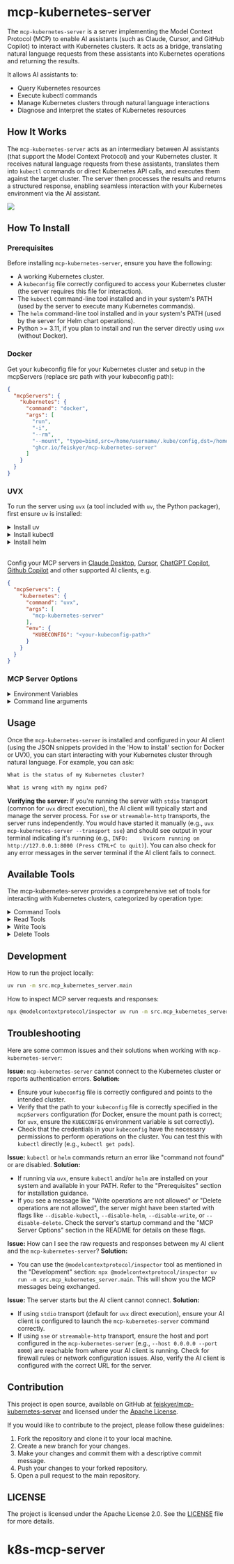 # mcp-kubernetes-server

The `mcp-kubernetes-server` is a server implementing the Model Context Protocol (MCP) to enable AI assistants (such as Claude, Cursor, and GitHub Copilot) to interact with Kubernetes clusters. It acts as a bridge, translating natural language requests from these assistants into Kubernetes operations and returning the results.

It allows AI assistants to:

- Query Kubernetes resources
- Execute kubectl commands
- Manage Kubernetes clusters through natural language interactions
- Diagnose and interpret the states of Kubernetes resources

## How It Works

The `mcp-kubernetes-server` acts as an intermediary between AI assistants (that support the Model Context Protocol) and your Kubernetes cluster. It receives natural language requests from these assistants, translates them into `kubectl` commands or direct Kubernetes API calls, and executes them against the target cluster. The server then processes the results and returns a structured response, enabling seamless interaction with your Kubernetes environment via the AI assistant.

![](https://github.com/feiskyer/mcp-kubernetes-server/blob/main/assets/mcp-kubernetes-server.png?raw=true)

## How To Install

### Prerequisites

Before installing `mcp-kubernetes-server`, ensure you have the following:

*   A working Kubernetes cluster.
*   A `kubeconfig` file correctly configured to access your Kubernetes cluster (the server requires this file for interaction).
*   The `kubectl` command-line tool installed and in your system's PATH (used by the server to execute many Kubernetes commands).
*   The `helm` command-line tool installed and in your system's PATH (used by the server for Helm chart operations).
*   Python >= 3.11, if you plan to install and run the server directly using `uvx` (without Docker).

### Docker

Get your kubeconfig file for your Kubernetes cluster and setup in the mcpServers (replace src path with your kubeconfig path):

```json
{
  "mcpServers": {
    "kubernetes": {
      "command": "docker",
      "args": [
        "run",
        "-i",
        "--rm",
        "--mount", "type=bind,src=/home/username/.kube/config,dst=/home/mcp/.kube/config",
        "ghcr.io/feiskyer/mcp-kubernetes-server"
      ]
    }
  }
}
```

### UVX

To run the server using `uvx` (a tool included with `uv`, the Python packager), first ensure `uv` is installed:

<details>

<summary>Install uv</summary>

Install [uv](https://docs.astral.sh/uv/getting-started/installation/#installation-methods) if it's not installed yet and add it to your PATH, e.g. using curl:

```bash
# For Linux and MacOS
curl -LsSf https://astral.sh/uv/install.sh | sh
```

</details>

<details>

<summary>Install kubectl</summary>

Install [kubectl](https://kubernetes.io/docs/tasks/tools/) if it's not installed yet and add it to your PATH, e.g.

```bash
# For Linux
curl -LO "https://dl.k8s.io/release/$(curl -L -s https://dl.k8s.io/release/stable.txt)/bin/linux/amd64/kubectl"

# For MacOS
curl -LO "https://dl.k8s.io/release/$(curl -L -s https://dl.k8s.io/release/stable.txt)/bin/darwin/arm64/kubectl"
```

</details>

<details>
<summary>Install helm</summary>

Install [helm](https://helm.sh/docs/intro/install/) if it's not installed yet and add it to your PATH, e.g.

```bash
curl -sSL https://raw.githubusercontent.com/helm/helm/main/scripts/get-helm-3 | bash
```

</details>

<br/>

Config your MCP servers in [Claude Desktop](https://claude.ai/download), [Cursor](https://www.cursor.com/), [ChatGPT Copilot](https://marketplace.visualstudio.com/items?itemName=feiskyer.chatgpt-copilot), [Github Copilot](https://github.com/features/copilot) and other supported AI clients, e.g.

```json
{
  "mcpServers": {
    "kubernetes": {
      "command": "uvx",
      "args": [
        "mcp-kubernetes-server"
      ],
      "env": {
        "KUBECONFIG": "<your-kubeconfig-path>"
      }
    }
  }
}
```

### MCP Server Options

<details>

<summary>Environment Variables</summary>

**Environment variables:**

- `KUBECONFIG`: Path to your kubeconfig file, e.g. `/home/<username>/.kube/config`.

</details>

<details>

<summary>Command line arguments</summary>

**Command-line Arguments:**

```sh
usage: main.py [-h] [--disable-kubectl] [--disable-helm] [--disable-write]
               [--disable-delete] [--transport {stdio,sse,streamable-http}]
               [--host HOST] [--port PORT]

MCP Kubernetes Server

options:
  -h, --help            show this help message and exit
  --disable-kubectl     Disable kubectl command execution
  --disable-helm        Disable helm command execution
  --disable-write       Disable write operations
  --disable-delete      Disable delete operations
  --transport {stdio,sse,streamable-http}
                        Transport mechanism to use (stdio or sse or streamable-http)
  --host HOST           Host to use for sse or streamable-http server
  --port PORT           Port to use for sse or streamable-http server
```

</details>

## Usage

Once the `mcp-kubernetes-server` is installed and configured in your AI client (using the JSON snippets provided in the 'How to install' section for Docker or UVX), you can start interacting with your Kubernetes cluster through natural language. For example, you can ask:

```txt
What is the status of my Kubernetes cluster?

What is wrong with my nginx pod?
```

**Verifying the server:** If you're running the server with `stdio` transport (common for `uvx` direct execution), the AI client will typically start and manage the server process. For `sse` or `streamable-http` transports, the server runs independently. You would have started it manually (e.g., `uvx mcp-kubernetes-server --transport sse`) and should see output in your terminal indicating it's running (e.g., `INFO:     Uvicorn running on http://127.0.0.1:8000 (Press CTRL+C to quit)`). You can also check for any error messages in the server terminal if the AI client fails to connect.

## Available Tools

The mcp-kubernetes-server provides a comprehensive set of tools for interacting with Kubernetes clusters, categorized by operation type:

<details>

<summary>Command Tools</summary>

### Command Tools

These tools provide general command execution capabilities:

| Tool | Description | Parameters |
|------|-------------|------------|
| **kubectl** | Run any kubectl command and return the output | `command` (string) |
| **helm** | Run any helm command and return the output | `command` (string) |

</details>

<details>

<summary>Read Tools</summary>

### Read Tools

These tools provide read-only access to Kubernetes resources:

| Tool | Description | Parameters |
|------|-------------|------------|
| **k8s_get** | Fetch any Kubernetes object (or list) as JSON string | `resource` (string), `name` (string), `namespace` (string) |
| **k8s_describe** | Show detailed information about a specific resource or group of resources | `resource_type` (string), `name` (string, optional), `namespace` (string, optional), `selector` (string, optional), `all_namespaces` (boolean, optional) |
| **k8s_logs** | Print the logs for a container in a pod | `pod_name` (string), `container` (string, optional), `namespace` (string, optional), `tail` (integer, optional), `previous` (boolean, optional), `since` (string, optional), `timestamps` (boolean, optional), `follow` (boolean, optional) |
| **k8s_events** | List events in the cluster | `namespace` (string, optional), `all_namespaces` (boolean, optional), `field_selector` (string, optional), `resource_type` (string, optional), `resource_name` (string, optional), `sort_by` (string, optional), `watch` (boolean, optional) |
| **k8s_apis** | List all available APIs in the Kubernetes cluster | none |
| **k8s_crds** | List all Custom Resource Definitions (CRDs) in the Kubernetes cluster | none |
| **k8s_top_nodes** | Display resource usage (CPU/memory) of nodes | `sort_by` (string, optional) |
| **k8s_top_pods** | Display resource usage (CPU/memory) of pods | `namespace` (string, optional), `all_namespaces` (boolean, optional), `sort_by` (string, optional), `selector` (string, optional) |
| **k8s_rollout_status** | Get the status of a rollout for a deployment, daemonset, or statefulset | `resource_type` (string), `name` (string), `namespace` (string, optional) |
| **k8s_rollout_history** | Get the rollout history for a deployment, daemonset, or statefulset | `resource_type` (string), `name` (string), `namespace` (string, optional), `revision` (string, optional) |
| **k8s_auth_can_i** | Check whether an action is allowed | `verb` (string), `resource` (string), `subresource` (string, optional), `namespace` (string, optional), `name` (string, optional) |
| **k8s_auth_whoami** | Show the subject that you are currently authenticated as | none |

</details>

<details>

<summary>Write Tools</summary>

### Write Tools

These tools provide create, update or patch operations to Kubernetes resources:

| Tool | Description | Parameters |
|------|-------------|------------|
| **k8s_create** | Create a Kubernetes resource from YAML/JSON content | `yaml_content` (string), `namespace` (string, optional) |
| **k8s_apply** | Apply a configuration to a resource by filename or stdin | `yaml_content` (string), `namespace` (string, optional) |
| **k8s_expose** | Expose a resource as a new Kubernetes service | `resource_type` (string), `name` (string), `port` (integer), `target_port` (integer, optional), `namespace` (string, optional), `protocol` (string, optional), `service_name` (string, optional), `labels` (object, optional), `selector` (string, optional), `type` (string, optional) |
| **k8s_run** | Create and run a particular image in a pod | `name` (string), `image` (string), `namespace` (string, optional), `command` (array, optional), `env` (object, optional), `labels` (object, optional), `restart` (string, optional) |
| **k8s_set_resources** | Set resource limits and requests for containers | `resource_type` (string), `resource_name` (string), `namespace` (string, optional), `containers` (array, optional), `limits` (object, optional), `requests` (object, optional) |
| **k8s_set_image** | Set the image for a container | `resource_type` (string), `resource_name` (string), `container` (string), `image` (string), `namespace` (string, optional) |
| **k8s_set_env** | Set environment variables for a container | `resource_type` (string), `resource_name` (string), `container` (string), `env_dict` (object), `namespace` (string, optional) |
| **k8s_rollout_undo** | Undo a rollout for a deployment, daemonset, or statefulset | `resource_type` (string), `name` (string), `namespace` (string, optional), `to_revision` (string, optional) |
| **k8s_rollout_restart** | Restart a rollout for a deployment, daemonset, or statefulset | `resource_type` (string), `name` (string), `namespace` (string, optional) |
| **k8s_rollout_pause** | Pause a rollout for a deployment, daemonset, or statefulset | `resource_type` (string), `name` (string), `namespace` (string, optional) |
| **k8s_rollout_resume** | Resume a rollout for a deployment, daemonset, or statefulset | `resource_type` (string), `name` (string), `namespace` (string, optional) |
| **k8s_scale** | Scale a resource | `resource_type` (string), `name` (string), `replicas` (integer), `namespace` (string, optional) |
| **k8s_autoscale** | Autoscale a deployment, replica set, stateful set, or replication controller | `resource_type` (string), `name` (string), `min` (integer), `max` (integer), `namespace` (string, optional), `cpu_percent` (integer, optional) |
| **k8s_cordon** | Mark a node as unschedulable | `node_name` (string) |
| **k8s_uncordon** | Mark a node as schedulable | `node_name` (string) |
| **k8s_drain** | Drain a node in preparation for maintenance | `node_name` (string), `force` (boolean, optional), `ignore_daemonsets` (boolean, optional), `delete_local_data` (boolean, optional), `timeout` (integer, optional) |
| **k8s_taint** | Update the taints on one or more nodes | `node_name` (string), `key` (string), `value` (string, optional), `effect` (string) |
| **k8s_untaint** | Remove the taints from a node | `node_name` (string), `key` (string), `effect` (string, optional) |
| **k8s_exec_command** | Execute a command in a container | `pod_name` (string), `command` (string), `container` (string, optional), `namespace` (string, optional), `stdin` (boolean, optional), `tty` (boolean, optional), `timeout` (integer, optional) |
| **k8s_port_forward** | Forward one or more local ports to a pod | `resource_type` (string), `name` (string), `ports` (array), `namespace` (string, optional), `address` (string, optional) |
| **k8s_cp** | Copy files and directories to and from containers | `src_path` (string), `dst_path` (string), `container` (string, optional), `namespace` (string, optional) |
| **k8s_patch** | Update fields of a resource | `resource_type` (string), `name` (string), `patch` (object), `namespace` (string, optional) |
| **k8s_label** | Update the labels on a resource | `resource_type` (string), `name` (string), `labels` (object), `namespace` (string, optional), `overwrite` (boolean, optional) |
| **k8s_annotate** | Update the annotations on a resource | `resource_type` (string), `name` (string), `annotations` (object), `namespace` (string, optional), `overwrite` (boolean, optional) |

</details>

<details>

<summary>Delete Tools</summary>

### Delete Tools

These tools provide delete operations to Kubernetes resources:

| Tool | Description | Parameters |
|------|-------------|------------|
| **k8s_delete** | Delete resources by name, label selector, or all resources in a namespace | `resource_type` (string), `name` (string, optional), `namespace` (string, optional), `label_selector` (string, optional), `all_namespaces` (boolean, optional), `force` (boolean, optional), `grace_period` (integer, optional) |

</details>

## Development

How to run the project locally:

```sh
uv run -m src.mcp_kubernetes_server.main
```

How to inspect MCP server requests and responses:

```sh
npx @modelcontextprotocol/inspector uv run -m src.mcp_kubernetes_server.main
```

## Troubleshooting

Here are some common issues and their solutions when working with `mcp-kubernetes-server`:

**Issue:** `mcp-kubernetes-server` cannot connect to the Kubernetes cluster or reports authentication errors.
**Solution:**
*   Ensure your `kubeconfig` file is correctly configured and points to the intended cluster.
*   Verify that the path to your `kubeconfig` file is correctly specified in the `mcpServers` configuration (for Docker, ensure the mount path is correct; for `uvx`, ensure the `KUBECONFIG` environment variable is set correctly).
*   Check that the credentials in your `kubeconfig` have the necessary permissions to perform operations on the cluster. You can test this with `kubectl` directly (e.g., `kubectl get pods`).

**Issue:** `kubectl` or `helm` commands return an error like "command not found" or are disabled.
**Solution:**
*   If running via `uvx`, ensure `kubectl` and/or `helm` are installed on your system and available in your PATH. Refer to the "Prerequisites" section for installation guidance.
*   If you see a message like "Write operations are not allowed" or "Delete operations are not allowed", the server might have been started with flags like `--disable-kubectl`, `--disable-helm`, `--disable-write`, or `--disable-delete`. Check the server's startup command and the "MCP Server Options" section in the README for details on these flags.

**Issue:** How can I see the raw requests and responses between my AI client and the `mcp-kubernetes-server`?
**Solution:**
*   You can use the `@modelcontextprotocol/inspector` tool as mentioned in the "Development" section: `npx @modelcontextprotocol/inspector uv run -m src.mcp_kubernetes_server.main`. This will show you the MCP messages being exchanged.

**Issue:** The server starts but the AI client cannot connect.
**Solution:**
*   If using `stdio` transport (default for `uvx` direct execution), ensure your AI client is configured to launch the `mcp-kubernetes-server` command correctly.
*   If using `sse` or `streamable-http` transport, ensure the host and port configured in the `mcp-kubernetes-server` (e.g., `--host 0.0.0.0 --port 8000`) are reachable from where your AI client is running. Check for firewall rules or network configuration issues. Also, verify the AI client is configured with the correct URL for the server.

## Contribution

This project is open source, available on GitHub at [feiskyer/mcp-kubernetes-server](https://github.com/feiskyer/mcp-kubernetes-server) and licensed under the [Apache License](LICENSE).

If you would like to contribute to the project, please follow these guidelines:

1. Fork the repository and clone it to your local machine.
2. Create a new branch for your changes.
3. Make your changes and commit them with a descriptive commit message.
4. Push your changes to your forked repository.
5. Open a pull request to the main repository.

## LICENSE

The project is licensed under the Apache License 2.0. See the [LICENSE](LICENSE) file for more details.
# k8s-mcp-server
